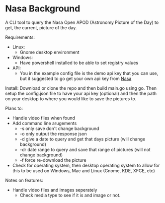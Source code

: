 # Nasa Background
A CLI tool to query the Nasa Open APOD (Astronomy Picture of the Day) to get, the current, picture of the day. 

Requirements:
- Linux:
  - Gnome desktop environment
- Windows:
  - Have powershell installed to be able to set registry values
- API:
  - You in the example config file is the demo api key that you can use, but it
    suggested to go get your own api key from [Nasa](https://api.nasa.gov/)

Install:
Download or clone the repo and then build main.go using go. Then setup the config.json file to have your api key (optional) and then the path on your desktop to where you would like to save the pictures to. 

Plans to: 
- Handle video files when found
- Add command line arugements
    - -s only save don't change background
    - -o only output the response json
    - -d give a date to query and get that days picture (will change background)
    - -dr date range to query and save that range of pictures (will not change background)
    - -f force re-download the picture
- Check for operating system, then desktop operating system to allow for this to be used on Windows, Mac and Linux (Gnome, KDE, XFCE, etc)

Notes on features:
- Handle video files and images seperately
    - Check media type to see if it is and image or not. 
